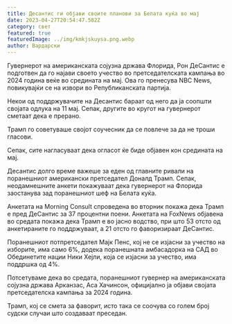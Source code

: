 ```yaml
---
title: Десантис ги објави своите планови за Белата куќа во мај
date: 2023-04-27T20:54:47.582Z
category: свет
featured: true
featuredImage: ../img/kmkjskuysa.png.webp
author: Вардарски
---
```


Гувернерот на американската сојузна држава Флорида, Рон ДеСантис е подготвен да го најави своето учество во претседателската кампања во 2024 година веќе во средината на мај. Ова го пренесува NBC News, повикувајќи се на извори во Републиканската партија.

Некои од поддржувачите на Десантис бараат од него да ја соопшти својата одлука на 11 мај. Сепак, другите во кругот на гувернерот сметаат дека е прерано.

Трамп го советуваше својот соучесник да се повлече за да не троши гласови.

Сепак, сите нагласуваат дека огласот ќе биде објавен кон средината на мај.

Десантис долго време важеше за еден од главните ривали на поранешниот американски претседател Доналд Трамп. Сепак, неодамнешните анкети покажуваат дека гувернерот на Флорида заостанува зад поранешниот шеф на Белата куќа.

Анкетата на Morning Consult спроведена во вторник покажа дека Трамп е пред ДеСантис за 37 процентни поени. Анкетата на FoxNews објавена во средата покажа дека Трамп е во јасно водство, при што 53 отсто од анкетираните го поддржуваат, а 21 отсто го фаворизираат ДеСантис.

Поранешниот потпретседател Мајк Пенс, кој не се изјасни за учество на изборите, има само 6%, додека поранешната амбасадорка на САД во Обединетите нации Ники Хејли, која се изјасни за учество, има поддршка од 4%.

Потсетуваме дека во средата, поранешниот гувернер на американската сојузна држава Арканзас, Аса Хачинсон, официјално ја објави својата претседателска кампања за 2024 година.

Трамп, кој се смета за фаворит, исто така се соочува со голем број судски случаи што создаваат преседан.
